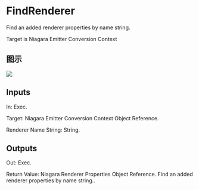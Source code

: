 # FindRenderer

Find an added renderer properties by name string.

Target is Niagara Emitter Conversion Context

## 图示

![]($-20221218-19014374.png)

## Inputs

In: Exec.

Target: Niagara Emitter Conversion Context Object Reference.

Renderer Name String: String.  

## Outputs

Out: Exec.

Return Value: Niagara Renderer Properties Object Reference. Find an added renderer properties by name string..

